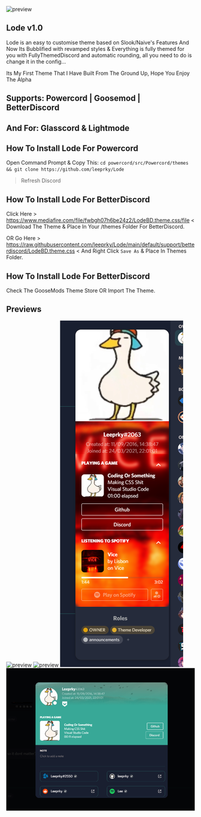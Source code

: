 ![preview](https://i.imgur.com/6cfo1bL.png)
## Lode v1.0

Lode is an easy to customise theme based on Slook/Naive's Features And Now Its Bubblified with revamped styles & Everything is fully themed for you with FullyThemedDiscord and automatic rounding, all you need to do is change it in the config...

Its My First Theme That I Have Built From The Ground Up, Hope You Enjoy The Alpha

## Supports: Powercord | Goosemod | BetterDiscord
## And For: Glasscord & Lightmode

## How To Install Lode For Powercord

Open Command Prompt & Copy This:
`cd powercord/src/Powercord/themes && git clone https://github.com/leeprky/Lode`
> Refresh Discord

## How To Install Lode For BetterDiscord

Click Here > https://www.mediafire.com/file/fwbgh07h6be24z2/LodeBD.theme.css/file <
Download The Theme & Place In Your /themes Folder For BetterDiscord.

OR Go Here > https://raw.githubusercontent.com/leeprky/Lode/main/default/support/betterdiscord/LodeBD.theme.css <
And Right Click `Save As` & Place In Themes Folder.

## How To Install Lode For BetterDiscord 

Check The GooseMods Theme Store OR Import The Theme.

## Previews

![preview](https://i.imgur.com/mqOvoID.png)
![preview](https://i.imgur.com/bl9T0oz.png)
![preview](https://raw.githubusercontent.com/leeprky/Lode/main/default/images/LodeModal.png)
![preview](https://raw.githubusercontent.com/leeprky/Lode/main/default/images/LodeModalExpanded.png)
